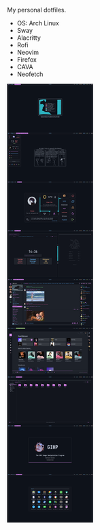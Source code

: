 My personal dotfiles.

- OS: Arch Linux
- Sway
- Alacritty
- Rofi
- Neovim
- Firefox
- CAVA
- Neofetch

![image](/screenshot.png)

